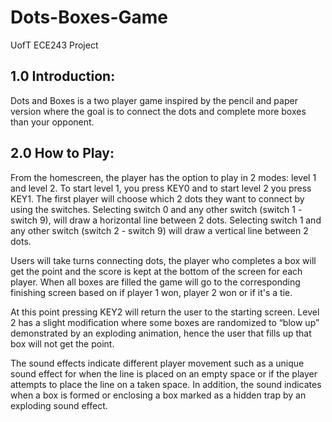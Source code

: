 # Dots-Boxes-Game
UofT ECE243 Project 

1.0 Introduction:
----------------------
Dots and Boxes is a two player game inspired by the pencil and paper version where the goal is to connect the dots and complete more boxes than your opponent. 

2.0 How to Play:
-----------------------
From the homescreen, the player has the option to play in 2 modes: level 1 and level 2. To start level 1, you press KEY0 and to start level 2 you press KEY1. The first player will choose which 2 dots they want to connect by using the switches. Selecting switch 0 and any other switch (switch 1 - switch 9), will draw a horizontal line between 2 dots. Selecting switch 1 and any other switch (switch 2 - switch 9) will draw a vertical line between 2 dots.

Users will take turns connecting dots, the player who completes a box will get the point and the score is kept at the bottom of the screen for each player. When all boxes are filled the game will go to the corresponding finishing screen based on if player 1 won, player 2 won or if it's a tie. 

At this point pressing KEY2 will return the user to the starting screen. Level 2 has a slight modification where some boxes are randomized to “blow up” demonstrated by an exploding animation, hence the user that fills up that box will not get the point. 

The sound effects indicate different player movement such as a unique sound effect for when the line is placed on an empty space or if the player attempts to place the line on a taken space. In addition, the sound indicates when a box is formed or enclosing a box marked as a hidden trap by an exploding sound effect.
